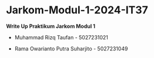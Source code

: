 # Jarkom-Modul-1-2024-IT37

**Write Up Praktikum Jarkom Modul 1**


 + Muhammad Rizq Taufan - 5027231021

 + Rama Owarianto Putra Suharjito - 5027231049
